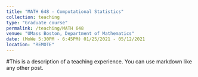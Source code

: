```yaml
---
title: "MATH 648 - Computational Statistics"
collection: teaching
type: "Graduate course"
permalink: /teaching/MATH 648
venue: "UMass Boston, Department of Mathematics"
date: (MoWe 5:30PM - 6:45PM) 01/25/2021 - 05/12/2021
location: "REMOTE"
---
```


#This is a description of a teaching experience. You can use markdown like any other post.
